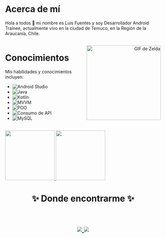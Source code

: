 # Acerca de mí

Hola a todos 👋 mi nombre es Luis Fuentes y soy Desarrollador Android Trainee, actualmente vivo en la ciudad de Temuco, en la Región de la Araucanía, Chile.

<div style="display: flex; align-items: center;">
  <div style="flex: 1;">
    
# Conocimientos

Mis habilidades y conocimientos incluyen:

- ![Android Studio](https://img.shields.io/badge/Android%20Studio-Basic-green)
- ![Java](https://img.shields.io/badge/Java-Basic-green)
- ![Kotlin](https://img.shields.io/badge/Kotlin-Basic-green)
- ![MVVM](https://img.shields.io/badge/MVVM-Basic-green)
- ![POO](https://img.shields.io/badge/POO-Basic-green)
- ![Consumo de API](https://img.shields.io/badge/Consumo%20de%20API-Basic-green)
- ![MySQL](https://img.shields.io/badge/MySQL-Basic-green)

</div>
  <div style="flex: 1; text-align: right;">
    <img src="https://media.giphy.com/media/YAPrs0Uf89nSU/giphy.gif" alt="GIF de Zelda" width="240" height="240">
  </div>
</div>

<br/>

<a href="https://github.com/LuisFuentesDev">
  <img height="160em" src="https://github-readme-stats.vercel.app/api?username=LuisFuentesDev&theme=buefy&show_icons=true" />
  <img height="160em" src="https://github-readme-stats.vercel.app/api/top-langs/?username=LuisFuentesDev&theme=buefy&layout=compact" />
</a>

<br/>
<h1 align="center">
✨ Donde encontrarme ✨
  <p align="center"><br/>
    <a href="https://www.linkedin.com/in/proxdevluisfuentes/">
      <img src="https://img.shields.io/badge/Linkedin-luisFuentes-blue">
    </a>
    <a href="mailto:lsfuentes2@gmail.com">
      <img src="https://img.shields.io/badge/lsfuentes2-gmail-red">
    </a>
  </p>
</h1>
